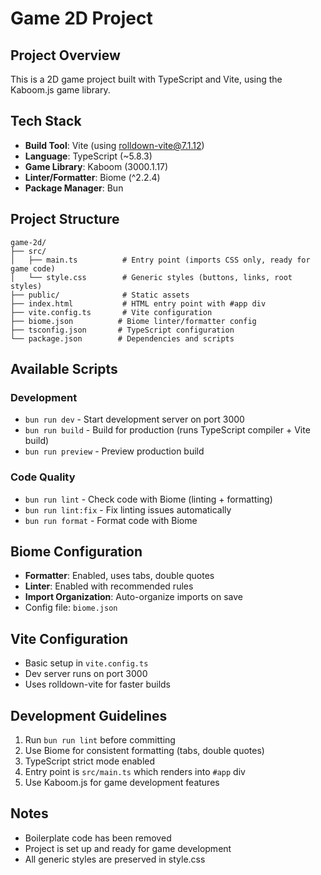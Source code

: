 # Game 2D Project

## Project Overview
This is a 2D game project built with TypeScript and Vite, using the Kaboom.js game library.

## Tech Stack
- **Build Tool**: Vite (using rolldown-vite@7.1.12)
- **Language**: TypeScript (~5.8.3)
- **Game Library**: Kaboom (3000.1.17)
- **Linter/Formatter**: Biome (^2.2.4)
- **Package Manager**: Bun

## Project Structure
```
game-2d/
├── src/
│   ├── main.ts          # Entry point (imports CSS only, ready for game code)
│   └── style.css        # Generic styles (buttons, links, root styles)
├── public/              # Static assets
├── index.html           # HTML entry point with #app div
├── vite.config.ts       # Vite configuration
├── biome.json          # Biome linter/formatter config
├── tsconfig.json       # TypeScript configuration
└── package.json        # Dependencies and scripts
```

## Available Scripts

### Development
- `bun run dev` - Start development server on port 3000
- `bun run build` - Build for production (runs TypeScript compiler + Vite build)
- `bun run preview` - Preview production build

### Code Quality
- `bun run lint` - Check code with Biome (linting + formatting)
- `bun run lint:fix` - Fix linting issues automatically
- `bun run format` - Format code with Biome

## Biome Configuration
- **Formatter**: Enabled, uses tabs, double quotes
- **Linter**: Enabled with recommended rules
- **Import Organization**: Auto-organize imports on save
- Config file: `biome.json`

## Vite Configuration
- Basic setup in `vite.config.ts`
- Dev server runs on port 3000
- Uses rolldown-vite for faster builds

## Development Guidelines
1. Run `bun run lint` before committing
2. Use Biome for consistent formatting (tabs, double quotes)
3. TypeScript strict mode enabled
4. Entry point is `src/main.ts` which renders into `#app` div
5. Use Kaboom.js for game development features

## Notes
- Boilerplate code has been removed
- Project is set up and ready for game development
- All generic styles are preserved in style.css
